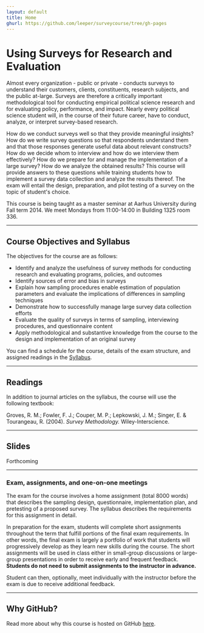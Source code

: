 ```yaml
---
layout: default
title: Home
ghurl: https://github.com/leeper/surveycourse/tree/gh-pages
---
```


# Using Surveys for Research and Evaluation #

Almost every organization - public or private - conducts surveys to understand their customers, clients, constituents, research subjects, and the public at-large. Surveys are therefore a critically important methodological tool for conducting empirical political science research and for evaluating policy, performance, and impact. Nearly every political science student will, in the course of their future career, have to conduct, analyze, or interpret survey-based research.

How do we conduct surveys well so that they provide meaningful insights? How do we write survey questions so that respondents understand them and that those responses generate useful data about relevant constructs? How do we decide whom to interview and how do we interview them effectively? How do we prepare for and manage the implementation of a large survey? How do we analyze the obtained results? This course will provide answers to these questions while training students how to implement a survey data collection and analyze the results thereof. The exam will entail the design, preparation, and pilot testing of a survey on the topic of student's choice.

This course is being taught as a master seminar at Aarhus University during Fall term 2014. We meet Mondays from 11:00-14:00 in Building 1325 room 336.

---
## Course Objectives and Syllabus ##

The objectives for the course are as follows:

 - Identify and analyze the usefulness of survey methods for conducting research and evaluating programs, policies, and outcomes
 - Identify sources of error and bias in surveys
 - Explain how sampling procedures enable estimation of population parameters and evaluate the implications of differences in sampling techniques
 - Demonstrate how to successfully manage large survey data collection efforts
 - Evaluate the quality of surveys in terms of sampling, interviewing procedures, and questionnaire content 
 - Apply methodological and substantive knowledge from the course to the design and implementation of an original survey

You can find a schedule for the course, details of the exam structure, and assigned readings in the [Syllabus](Syllabus/Syllabus.pdf).

---
## Readings ##

In addition to journal articles on the syllabus, the course will use the following textbook:

Groves, R. M.; Fowler, F. J.; Couper, M. P.; Lepkowski, J. M.; Singer, E. & Tourangeau, R. (2004). *Survey Methodology.* Wiley-Interscience.


---
## Slides ##

Forthcoming

<!--Course slides are available in the [/Slides](Slides) directory.-->


---
### Exam, assignments, and one-on-one meetings ###

The exam for the course involves a home assignment (total 8000 words) that describes the sampling design, questionnaire, implementation plan, and pretesting of a proposed survey. The syllabus describes the requirements for this assignment in detail.

In preparation for the exam, students will complete short assignments throughout the term that fulfill portions of the final exam requirements. In other words, the final exam is largely a portfolio of work that students will progressively develop as they learn new skills during the course. The short assignments will be used in class either in small-group discussions or large-group presentations in order to receive early and frequent feedback. **Students do not need to submit assignments to the instructor in advance.**

Student can then, optionally, meet individually with the instructor before the exam is due to receive additional feedback.

---
## Why GitHub? ##

Read more about why this course is hosted on GitHub [here](fork.html).
